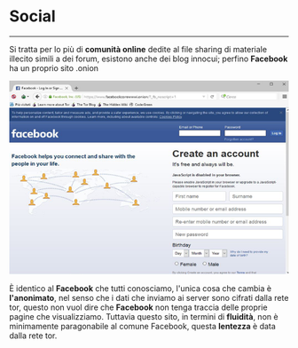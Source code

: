 # Social
---
Si tratta per lo più di **comunità online** dedite al file sharing di materiale illecito simili a dei forum, esistono anche dei blog innocui; perfino **Facebook** ha un proprio sito .onion

![](facebook.png)

È identico al **Facebook** che tutti conosciamo, l'unica cosa che cambia è **l'anonimato**, nel senso che i dati che inviamo ai server sono cifrati dalla rete tor, questo non vuol dire che **Facebook** non tenga traccia delle proprie pagine che visualizziamo. Tuttavia questo sito, in termini di **fluidità**, non è minimamente paragonabile al comune Facebook, questa **lentezza** è data dalla rete tor.